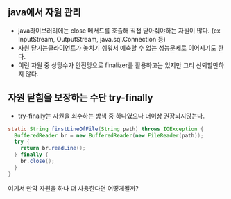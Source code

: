 ## java에서 자원 관리
  - java라이브러리에는 close 메서드를 호출해 직접 닫아줘야하는 자원이 많다. (ex InputStream, OutputStream, java.sql.Connection 등)
  - 자원 닫기는클라이언트가 놓치기 쉬워서 예측할 수 없는 성능문제로 이어지기도 한다.
  - 이런 자원 중 상당수가 안전망으로 finalizer를 활용하고는 있지만 그리 신뢰할만하지 않다.


## 자원 닫힘을 보장하는 수단 try-finally
  - try-finally는 자원을 회수하는 방책 중 하나였으나 더이상 권장되지않는다.
  ```java
  static String firstLineOfFile(String path) throws IOException {
    BufferedReader br = new BufferedReader(new FileReader(path));
    try {
      return br.readLine();
    } finally {
      br.close();
    }
  }
  ```
  여기서 만약 자원을 하나 더 사용한다면 어떻게될까?

